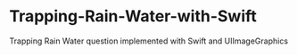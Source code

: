 # Trapping-Rain-Water-with-Swift
Trapping Rain Water question implemented with Swift and UIImageGraphics
